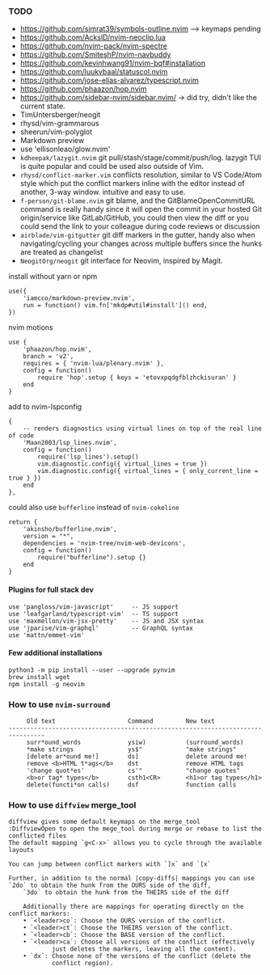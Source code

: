 ### TODO

- https://github.com/simrat39/symbols-outline.nvim --> keymaps pending
- https://github.com/AckslD/nvim-neoclip.lua
- https://github.com/nvim-pack/nvim-spectre
- https://github.com/SmiteshP/nvim-navbuddy
- https://github.com/kevinhwang91/nvim-bqf#installation
- https://github.com/luukvbaal/statuscol.nvim
- https://github.com/jose-elias-alvarez/typescript.nvim
- https://github.com/phaazon/hop.nvim
- https://github.com/sidebar-nvim/sidebar.nvim/ -> did try, didn't like the current state.
- TimUntersberger/neogit
- rhysd/vim-grammarous
- sheerun/vim-polyglot
- Markdown preview
- use 'ellisonleao/glow.nvim'
- `kdheepak/lazygit.nvim` git pull/stash/stage/commit/push/log. lazygit TUI is quite popular and could be used also outside of Vim.
- `rhysd/conflict-marker.vim` conflicts resolution, similar to VS Code/Atom style which put the conflict markers inline with the editor instead of another, 3-way window. intuitive and easy to use.
- `f-person/git-blame.nvim` git blame, and the GitBlameOpenCommitURL command is really handy since it will open the commit in your hosted Git origin/service like GitLab/GitHub, you could then view the diff or you could send the link to your colleague during code reviews or discussion
- `airblade/vim-gitgutter` git diff markers in the gutter, handy also when navigating/cycling your changes across multiple buffers since the hunks are treated as changelist
- `NeogitOrg/neogit` git interface for Neovim, inspired by Magit.

install without yarn or npm
```
use({ 
    'iamcco/markdown-preview.nvim',
    run = function() vim.fn['mkdp#util#install']() end,
})
```

nvim motions
```
use {
    'phaazon/hop.nvim',
    branch = 'v2',
    requires = { 'nvim-lua/plenary.nvim' },
    config = function()
        require 'hop'.setup { keys = 'etovxpqdgfblzhckisuran' }
    end
}
```

add to nvim-lspconfig
```
{
    -- renders diagnostics using virtual lines on top of the real line of code
    'Maan2003/lsp_lines.nvim',
    config = function()
        require('lsp_lines').setup()
        vim.diagnostic.config({ virtual_lines = true })
        vim.diagnostic.config({ virtual_lines = { only_current_line = true } })
    end
},
```

could also use `bufferline` instead of `nvim-cokeline`
```
return {
    'akinsho/bufferline.nvim',
    version = "*",
    dependencies = 'nvim-tree/nvim-web-devicons',
    config = function()
        require("bufferline").setup {}
    end
}
```

#### Plugins for full stack dev
```
use 'pangloss/vim-javascript'     -- JS support
use 'leafgarland/typescript-vim'  -- TS support
use 'maxmellon/vim-jsx-pretty'    -- JS and JSX syntax
use 'jparise/vim-graphql'         -- GraphQL syntax
use 'mattn/emmet-vim'
```

#### Few additional installations
```
python3 -m pip install --user --upgrade pynvim
brew install wget
npm install -g neovim
```

### How to use `nvim-surround`
```
     Old text                    Command         New text
--------------------------------------------------------------------------------
     surr*ound_words             ysiw)           (surround_words)
     *make strings               ys$"            "make strings"
     [delete ar*ound me!]        ds]             delete around me!
     remove <b>HTML t*ags</b>    dst             remove HTML tags
     'change quot*es'            cs'"            "change quotes"
     <b>or tag* types</b>        csth1<CR>       <h1>or tag types</h1>
     delete(functi*on calls)     dsf             function calls
```

### How to use `diffview` merge_tool
```
diffview gives some default keymaps on the merge_tool
:DiffviewOpen to open the mege_tool during merge or rebase to list the conflicted files
The default mapping `g<C-x>` allows you to cycle through the available layouts

You can jump between conflict markers with `]x` and `[x`

Further, in addition to the normal |copy-diffs| mappings you can use 
`2do` to obtain the hunk from the OURS side of the diff,
    `3do` to obtain the hunk from the THEIRS side of the diff

    Additionally there are mappings for operating directly on the conflict markers:
    • `<leader>co`: Choose the OURS version of the conflict.
    • `<leader>ct`: Choose the THEIRS version of the conflict.
    • `<leader>cb`: Choose the BASE version of the conflict.
    • `<leader>ca`: Choose all versions of the conflict (effectively
            just deletes the markers, leaving all the content).
    • `dx`: Choose none of the versions of the conflict (delete the
            conflict region).
```
